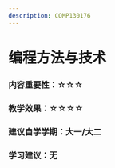 ```yaml
---
description: COMP130176
---
```


# 编程方法与技术

### 内容重要性：☆☆☆

### 教学效果：☆☆☆☆

### 建议自学学期：大一/大二

### 学习建议：无
